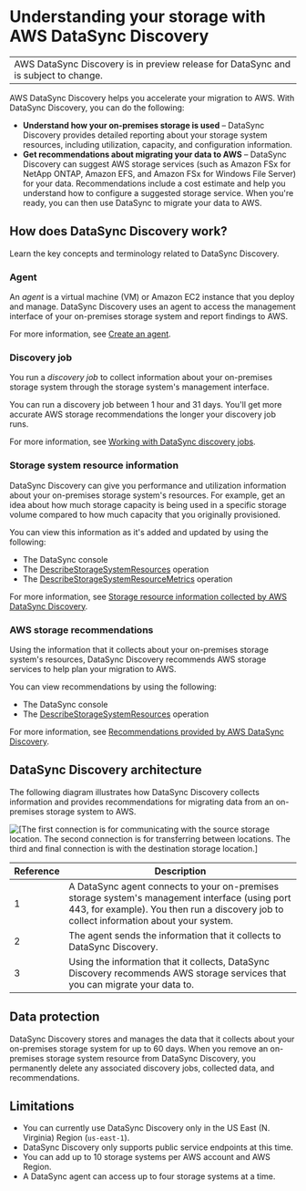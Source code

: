# Understanding your storage with AWS DataSync Discovery<a name="understanding-your-storage"></a>


|  | 
| --- |
| AWS DataSync Discovery is in preview release for DataSync and is subject to change\. | 

AWS DataSync Discovery helps you accelerate your migration to AWS\. With DataSync Discovery, you can do the following:
+ **Understand how your on\-premises storage is used** – DataSync Discovery provides detailed reporting about your storage system resources, including utilization, capacity, and configuration information\.
+ **Get recommendations about migrating your data to AWS** – DataSync Discovery can suggest AWS storage services \(such as Amazon FSx for NetApp ONTAP, Amazon EFS, and Amazon FSx for Windows File Server\) for your data\. Recommendations include a cost estimate and help you understand how to configure a suggested storage service\. When you're ready, you can then use DataSync to migrate your data to AWS\.

## How does DataSync Discovery work?<a name="how-discovery-works"></a>

Learn the key concepts and terminology related to DataSync Discovery\.

### Agent<a name="how-discovery-works-agent"></a>

An *agent* is a virtual machine \(VM\) or Amazon EC2 instance that you deploy and manage\. DataSync Discovery uses an agent to access the management interface of your on\-premises storage system and report findings to AWS\.

For more information, see [Create an agent](discovery-getting-started.md#discovery-create-agent)\.

### Discovery job<a name="how-discovery-works-job"></a>

You run a *discovery job* to collect information about your on\-premises storage system through the storage system's management interface\.

You can run a discovery job between 1 hour and 31 days\. You'll get more accurate AWS storage recommendations the longer your discovery job runs\.

For more information, see [Working with DataSync discovery jobs](discovery-job-create.md)\.

### Storage system resource information<a name="how-discovery-works-perf"></a>

DataSync Discovery can give you performance and utilization information about your on\-premises storage system's resources\. For example, get an idea about how much storage capacity is being used in a specific storage volume compared to how much capacity that you originally provisioned\.

You can view this information as it's added and updated by using the following:
+ The DataSync console
+ The [DescribeStorageSystemResources](discovery-api-actions.md#discovery-describestoragesystemresources) operation
+ The [DescribeStorageSystemResourceMetrics](discovery-api-actions.md#discovery-describestoragesystemresourcemetrics) operation

For more information, see [Storage resource information collected by AWS DataSync Discovery](discovery-understand-findings.md)\.

### AWS storage recommendations<a name="how-discovery-works-recs"></a>

Using the information that it collects about your on\-premises storage system's resources, DataSync Discovery recommends AWS storage services to help plan your migration to AWS\.

You can view recommendations by using the following:
+ The DataSync console
+ The [DescribeStorageSystemResources](discovery-api-actions.md#discovery-describestoragesystemresources) operation

For more information, see [Recommendations provided by AWS DataSync Discovery](discovery-understand-recommendations.md)\.

## DataSync Discovery architecture<a name="discovery-architecture"></a>

The following diagram illustrates how DataSync Discovery collects information and provides recommendations for migrating data from an on\-premises storage system to AWS\.

![\[The first connection is for communicating with the source storage location. The second connection is for transferring between locations. The third and final connection is with the destination storage location.\]](http://docs.aws.amazon.com/datasync/latest/userguide/images/datasync-discovery-overview-diagram.png)


| Reference | Description | 
| --- | --- | 
| 1 | A DataSync agent connects to your on\-premises storage system's management interface \(using port 443, for example\)\. You then run a discovery job to collect information about your system\. | 
| 2 | The agent sends the information that it collects to DataSync Discovery\. | 
| 3 | Using the information that it collects, DataSync Discovery recommends AWS storage services that you can migrate your data to\. | 

## Data protection<a name="discovery-data-protection"></a>

DataSync Discovery stores and manages the data that it collects about your on\-premises storage system for up to 60 days\. When you remove an on\-premises storage system resource from DataSync Discovery, you permanently delete any associated discovery jobs, collected data, and recommendations\.

## Limitations<a name="discovery-quotas"></a>
+ You can currently use DataSync Discovery only in the US East \(N\. Virginia\) Region \(`us-east-1`\)\.
+ DataSync Discovery only supports public service endpoints at this time\.
+ You can add up to 10 storage systems per AWS account and AWS Region\.
+ A DataSync agent can access up to four storage systems at a time\.